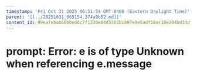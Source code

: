 ```yaml
---
timestamp: 'Fri Oct 31 2025 06:51:54 GMT-0400 (Eastern Daylight Time)'
parent: '[[../20251031_065154.374a9b52.md]]'
content_id: 99eafebab6000eddc7f1330e84d5363bcb97e9e5adfb8ec10e204bd34dfc0962
---
```


# prompt: Error: e is of type Unknown when referencing e.message
